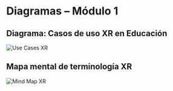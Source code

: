 # Diagramas – Módulo 1

## Diagrama: Casos de uso XR en Educación
![Use Cases XR](./diagrams/use_cases.svg)

## Mapa mental de terminología XR
![Mind Map XR](./diagrams/mind_map.svg)
